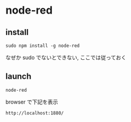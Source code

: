 
# node-red


## install

```
sudo npm install -g node-red
```
なぜか sudo でないとできない,
ここでは従っておく


## launch
```
node-red
```

browser で下記を表示
```
http://localhost:1880/
```



